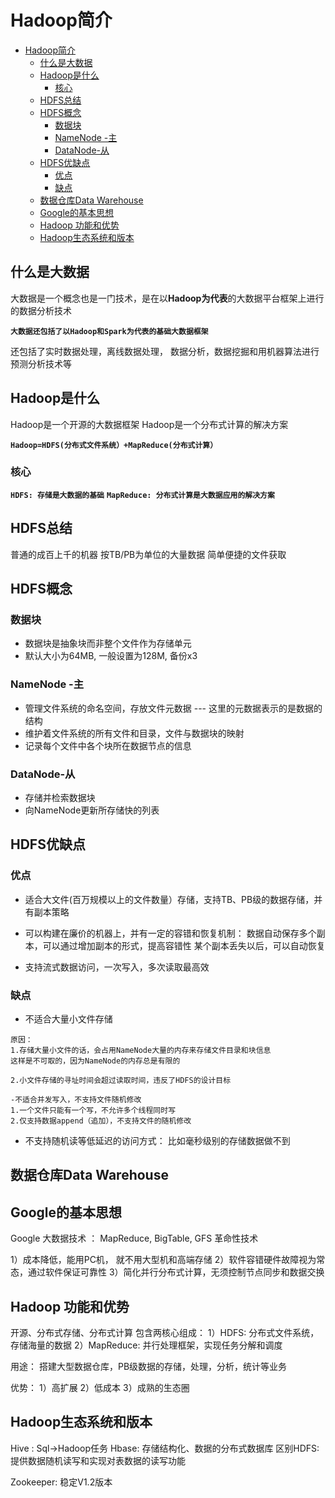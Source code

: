 # Hadoop简介

<!-- TOC -->

- [Hadoop简介](#hadoop%e7%ae%80%e4%bb%8b)
  - [什么是大数据](#%e4%bb%80%e4%b9%88%e6%98%af%e5%a4%a7%e6%95%b0%e6%8d%ae)
  - [Hadoop是什么](#hadoop%e6%98%af%e4%bb%80%e4%b9%88)
    - [核心](#%e6%a0%b8%e5%bf%83)
  - [HDFS总结](#hdfs%e6%80%bb%e7%bb%93)
  - [HDFS概念](#hdfs%e6%a6%82%e5%bf%b5)
    - [数据块](#%e6%95%b0%e6%8d%ae%e5%9d%97)
    - [NameNode -主](#namenode--%e4%b8%bb)
    - [DataNode-从](#datanode-%e4%bb%8e)
  - [HDFS优缺点](#hdfs%e4%bc%98%e7%bc%ba%e7%82%b9)
    - [优点](#%e4%bc%98%e7%82%b9)
    - [缺点](#%e7%bc%ba%e7%82%b9)
  - [数据仓库Data Warehouse](#%e6%95%b0%e6%8d%ae%e4%bb%93%e5%ba%93data-warehouse)
  - [Google的基本思想](#google%e7%9a%84%e5%9f%ba%e6%9c%ac%e6%80%9d%e6%83%b3)
  - [Hadoop 功能和优势](#hadoop-%e5%8a%9f%e8%83%bd%e5%92%8c%e4%bc%98%e5%8a%bf)
  - [Hadoop生态系统和版本](#hadoop%e7%94%9f%e6%80%81%e7%b3%bb%e7%bb%9f%e5%92%8c%e7%89%88%e6%9c%ac)

<!-- /TOC -->


## 什么是大数据


大数据是一个概念也是一门技术，是在以**Hadoop为代表**的大数据平台框架上进行的数据分析技术

**`大数据还包括了以Hadoop和Spark为代表的基础大数据框架`**

还包括了实时数据处理，离线数据处理， 数据分析，数据挖掘和用机器算法进行预测分析技术等


## Hadoop是什么

Hadoop是一个开源的大数据框架
Hadoop是一个分布式计算的解决方案

**`Hadoop=HDFS(分布式文件系统）+MapReduce(分布式计算）`**

### 核心
**`HDFS: 存储是大数据的基础`**
**`MapReduce: 分布式计算是大数据应用的解决方案`**

## HDFS总结
普通的成百上千的机器
按TB/PB为单位的大量数据
简单便捷的文件获取

## HDFS概念

### 数据块
- 数据块是抽象块而非整个文件作为存储单元
- 默认大小为64MB, 一般设置为128M, 备份x3

### NameNode -主
- 管理文件系统的命名空间，存放文件元数据 --- 这里的元数据表示的是数据的结构
- 维护着文件系统的所有文件和目录，文件与数据块的映射
- 记录每个文件中各个块所在数据节点的信息

### DataNode-从
- 存储并检索数据块
- 向NameNode更新所存储快的列表


## HDFS优缺点

### 优点
- 适合大文件(百万规模以上的文件数量）存储，支持TB、PB级的数据存储，并有副本策略
- 可以构建在廉价的机器上，并有一定的容错和恢复机制：
数据自动保存多个副本，可以通过增加副本的形式，提高容错性
某个副本丢失以后，可以自动恢复

- 支持流式数据访问，一次写入，多次读取最高效

### 缺点
- 不适合大量小文件存储

```
原因：
1.存储大量小文件的话，会占用NameNode大量的内存来存储文件目录和块信息
这样是不可取的，因为NameNode的内存总是有限的

2.小文件存储的寻址时间会超过读取时间，违反了HDFS的设计目标

-不适合并发写入，不支持文件随机修改
1.一个文件只能有一个写，不允许多个线程同时写
2.仅支持数据append（追加），不支持文件的随机修改
```
- 不支持随机读等低延迟的访问方式： 比如毫秒级别的存储数据做不到



## 数据仓库Data Warehouse


##  Google的基本思想

Google 大数据技术 ： MapReduce, BigTable, GFS
革命性技术

1）成本降低，能用PC机， 就不用大型机和高端存储
2）软件容错硬件故障视为常态，通过软件保证可靠性
3）简化并行分布式计算，无须控制节点同步和数据交换

## Hadoop 功能和优势
开源、分布式存储、分布式计算
包含两核心组成：
1）HDFS: 分布式文件系统，存储海量的数据
2）MapReduce: 并行处理框架，实现任务分解和调度

用途：
搭建大型数据仓库，PB级数据的存储，处理，分析，统计等业务

优势：
1）高扩展
2）低成本
3）成熟的生态圈


## Hadoop生态系统和版本

Hive : Sql->Hadoop任务
Hbase: 存储结构化、数据的分布式数据库
区别HDFS:  提供数据随机读写和实现对表数据的读写功能

Zookeeper:   稳定V1.2版本







